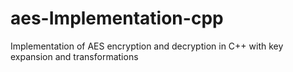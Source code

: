 # aes-Implementation-cpp
Implementation of AES encryption and decryption in C++ with key expansion and transformations
